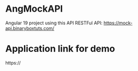 # AngMockAPI

Angular 19 project using this API RESTFul API: https://mock-api.binaryboxtuts.com/

# Application link for demo
https://